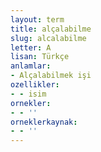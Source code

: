 ```yaml
---
layout: term
title: alçalabilme
slug: alcalabilme
letter: A
lisan: Türkçe
anlamlar:
- Alçalabilmek işi
ozellikler:
- - isim
ornekler:
- - ''
orneklerkaynak:
- - ''
---
```

